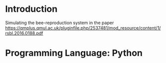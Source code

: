 # Introduction
Simulating the bee-reproduction system in the paper https://qmplus.qmul.ac.uk/pluginfile.php/2537481/mod_resource/content/1/rsbl.2016.0188.pdf

# Programming Language: Python
